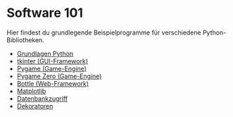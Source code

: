# Software 101

Hier findest du grundlegende Beispielprogramme für verschiedene 
Python-Bibliotheken.

- [Grundlagen Python](python/README.md)
- [tkinter (GUI-Framework)](tkinter/README.md)
- [Pygame (Game-Engine)](pygame/README.md)
- [Pygame Zero (Game-Engine)](pygame-zero/README.md)
- [Bottle (Web-Framework)](bottle/README.md)
- [Matplotlib](matplotlib/README.md)
- [Datenbankzugriff](datenbank/README.md)
- [Dekoratoren](decorator/README.md)
